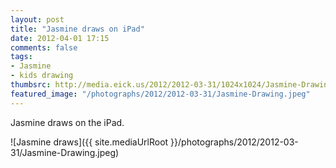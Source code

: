 ```yaml
---
layout: post
title: "Jasmine draws on iPad"
date: 2012-04-01 17:15
comments: false
tags: 
- Jasmine
- kids drawing
thumbsrc: http://media.eick.us/2012/2012-03-31/1024x1024/Jasmine-Drawing.jpeg
featured_image: "/photographs/2012/2012-03-31/Jasmine-Drawing.jpeg"
---
```

Jasmine draws on the iPad.



![Jasmine draws]({{ site.mediaUrlRoot }}/photographs/2012/2012-03-31/Jasmine-Drawing.jpeg)


